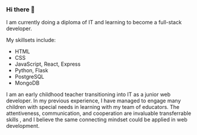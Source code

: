 ### Hi there 👋

I am currently doing a diploma of IT and learning to become a full-stack developer.

My skillsets include:
- HTML
- CSS
- JavaScript, React, Express
- Python, Flask
- PostgreSQL
- MongoDB

I am an early childhood teacher transitioning into IT as a junior web developer. In my previous experience, I have managed to engage many children with special needs in learning with my team of educators. The attentiveness, communication, and cooperation are invaluable transferrable skills , and I believe the same connecting mindset could be applied in web development.

<!--
**Dandandan-mo/Dandandan-mo** is a ✨ _special_ ✨ repository because its `README.md` (this file) appears on your GitHub profile.

Here are some ideas to get you started:

- 🔭 I’m currently working on ...
- 🌱 I’m currently learning ...
- 👯 I’m looking to collaborate on ...
- 🤔 I’m looking for help with ...
- 💬 Ask me about ...
- 📫 How to reach me: ...
- 😄 Pronouns: ...
- ⚡ Fun fact: ...
-->
